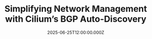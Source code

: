 ---
date: '2025-06-25T12:00:00.000Z'
title: 'Simplifying Network Management with Cilium’s BGP Auto-Discovery'
ogImage: cover.png
ogSummary: 'Cilium’s new BGP Auto-Discovery feature automates the process of discovering and establishing BGP peers, significantly reducing the operational complexity for large-scale environments.'
externalUrl: 'https://medium.com/@nachyu4/simplifying-network-management-with-ciliums-bgp-auto-discovery-c89e55096078'
isPopular: true
categories:
  - Technology
tags:
  - Cilium
  - BGP
---